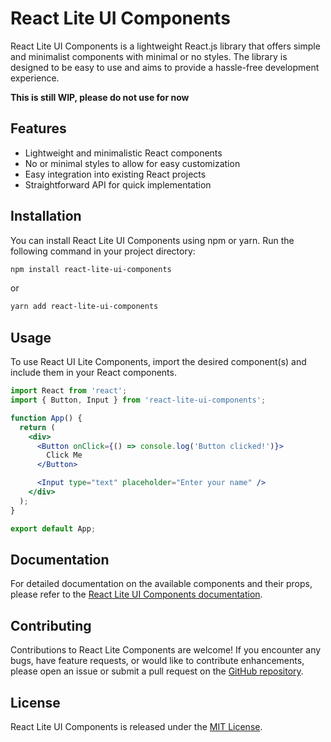 # React Lite UI Components

React Lite UI Components is a lightweight React.js library that offers simple and minimalist components with minimal or no styles. The library is designed to be easy to use and aims to provide a hassle-free development experience.

**This is still WIP, please do not use for now**

## Features

- Lightweight and minimalistic React components
- No or minimal styles to allow for easy customization
- Easy integration into existing React projects
- Straightforward API for quick implementation

## Installation

You can install React Lite UI Components using npm or yarn. Run the following command in your project directory:

```bash
npm install react-lite-ui-components
```

or

```bash
yarn add react-lite-ui-components
```

## Usage

To use React UI Lite Components, import the desired component(s) and include them in your React components.

```jsx
import React from 'react';
import { Button, Input } from 'react-lite-ui-components';

function App() {
  return (
    <div>
      <Button onClick={() => console.log('Button clicked!')}>
        Click Me
      </Button>

      <Input type="text" placeholder="Enter your name" />
    </div>
  );
}

export default App;
```

## Documentation

For detailed documentation on the available components and their props, please refer to the [React Lite UI Components documentation](https://github.com/WalTho/react-lite-ui-components/wiki).

## Contributing

Contributions to React Lite Components are welcome! If you encounter any bugs, have feature requests, or would like to contribute enhancements, please open an issue or submit a pull request on the [GitHub repository](https://github.com/WalTho/react-lite-ui-components/issues).

## License

React Lite UI Components is released under the [MIT License](https://opensource.org/licenses/MIT).
